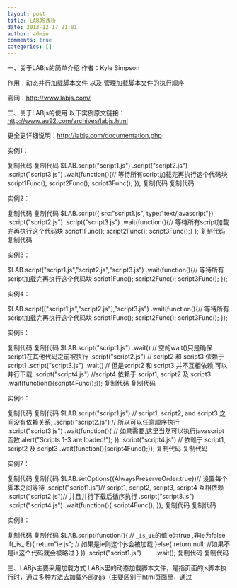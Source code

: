 ```yaml
---
layout: post
title: LABJS浅析
date: 2013-12-17 21:01
author: admin
comments: true
categories: []
---
```

一、关于LABjs的简单介绍
作者：Kyle Simpson

作用：动态并行加载脚本文件 以及 管理加载脚本文件的执行顺序

官网：http://www.labjs.com/

 
二、关于LABjs的使用
以下实例原文链接：http://www.au92.com/archives/labjs.html

更全更详细说明：http://labjs.com/documentation.php

实例1：

复制代码
复制代码
$LAB.script("script1.js")
    .script("script2.js")
    .script("script3.js")
    .wait(function(){// 等待所有script加载完再执行这个代码块
        script1Func();
        script2Func();
        script3Func();
    });
复制代码
复制代码
 

实例2：

复制代码
复制代码
$LAB.script({ src:"script1.js", type:"text/javascript"})
    .script("script2.js")
    .script("script3.js")
    .wait(function(){// 等待所有script加载完再执行这个代码块
        script1Func();
        script2Func();
        script3Func();}
    );
复制代码
复制代码

实例3：

$LAB.script("script1.js","script2.js","script3.js")
    .wait(function(){// 等待所有script加载完再执行这个代码块
        script1Func();
        script2Func();
        script3Func();
    });
 

实例4：

$LAB.script(["script1.js","script2.js"],"script3.js")
    .wait(function(){// 等待所有script加载完再执行这个代码块
        script1Func();
        script2Func();
        script3Func();
    });
 

实例5：

复制代码
复制代码
$LAB.script("script1.js")
    .wait()    // 空的wait()只是确保script1在其他代码之前被执行
    .script("script2.js")    // script2 和 script3 依赖于 script1
    .script("script3.js")
    .wait()    // 但是script2 和 script3 并不互相依赖,可以并行下载
    .script("script4.js")    //script4 依赖于 script1, script2 及 script3 .wait(function(){script4Func();});
复制代码
复制代码
 

实例6：

复制代码
复制代码
$LAB.script("script1.js")    // script1, script2, and script3 之间没有依赖关系, 
    .script("script2.js")    // 所以可以任意顺序执行
    .script("script3.js")
    .wait(function(){    // 如果需要,这里当然可以执行javascript函数
        alert("Scripts 1-3 are loaded!");
    })
    .script("script4.js")    // 依赖于 script1, script2 及 script3 
    .wait(function(){script4Func();});
复制代码
复制代码
 

实例7：

复制代码
复制代码
$LAB.setOptions({AlwaysPreserveOrder:true})// 设置每个脚本之间等待
    .script("script1.js")// script1, script2, script3, script4 互相依赖
    .script("script2.js")// 并且并行下载后循序执行
    .script("script3.js")
    .script("script4.js")
    .wait(function(){
        script4Func();
    });
复制代码
复制代码
 

实例8：

复制代码
复制代码
$LAB.script(function(){
        // `_is_IE`的值ie为true ,非ie为false
        if(_is_IE){
            return"ie.js";    // 如果是ie则这个js会被加载
        }else{
            return null;    //如果不是ie这个代码就会被略过
        }
    })
    .script("script1.js")
　　.wait();
复制代码
复制代码
 
三、LABjs主要采用加载方式
LABjs里的动态加载脚本文件，是指页面的js脚本执行时，通过多种方法去加载外部的js（主要区别于html页面里，通过<script>标签静态加载的脚本）

动态加载脚本的方式有很多，优缺点不一，此处不赘述，有兴趣的童鞋可以参见本文末尾的参考链接 :）。

LABjs里主要使用了三种技巧，分别为Script Element、XHR Injection以及Cache Trick

首先对这三种加载方式进行简单介绍，第四部分再分析LABjs源码实现里面对着三种方式分别的使用场景

 

Script Element（LABjs默认采用加载方式） 

最常见的脚本动态加载方式，优点很多，包括：1、实现简单 2、可跨域 3、不会阻塞其他资源的加载 等

Opera/Firefox（老版本）下：脚本执行的顺序与节点被插入页面的顺序一致

IE/Safari/Chrome下：执行顺序无法得到保证

注意：

新版本的Firefox下，脚本执行的顺序与插入页面的顺序不一定一致，但可通过将script标签的async属性设置为false来保证顺序执行
老版本的Chrome下，脚本执行的顺序与插入页面的顺序不一定一致，但可通过将script标签的async属性设置为false来保证顺序执行
 

XHR Injection

通过ajax请求加载脚本文件，然后再通过以下方式执行：

eval：常见方式
XHR injection：创建一个script元素，并将请加载的脚本文件的内容注入
主要限制：无法跨域

 

Cache Trick（强依赖于浏览器的特性实现，不推荐使用）

当你将script元素的type属性设置为浏览器不认识的值，比如"text/cache"、"text/casper"、"text/hellworld"等，不同浏览器的行为如下：

IE/Safari/Chrome(老版本)里：脚本照常加载，但不会执行，假设浏览器没有禁用缓存，加载后的脚本会被浏览器缓存起来，当需要用到的时候，只需要重新创建个script标签，将type设为正确的值，src指向之前请求的文件url即可（相当于从缓存里读文件）

Opera/Firefox：不加载

备注：

强依赖于浏览器的特性实现，有可能随着浏览器特性实现的改变而失效，不推荐使用
新版本的chrome浏览器，将script元素的type设置为非"text/javascript"，不会再对脚本文件进行加载
 
四、LABjs里关于脚本加载采用方案的判断
忽略技术细节，通过一段伪代码来描述LABjs里面的实现，大致为：

首先判断是否对请求的脚本进行预加载（是否进行预加载的判断条件看伪代码注释）；

如进行预加载，再判断浏览器是否支持真正的预加载；如支持真正的预加载，则预加载之；如否，判断请求的脚本是否跟当前页面同域，如实，采用XHR Injection，如否，采用Cache Trick；

如不进行预加载，判断浏览器支不支持script元素的async属性（见伪代码注释），如是，设置async属性，并请求脚本文件；如否，直接通过script元素加载脚本文件；

复制代码
复制代码
if(ifPreloadScript){    //当请求的脚本文件是否进行预加载：1、需要预加载 2、浏览器支持预加载

    if(supportRealPreloading){    //如果支持真正的预加载

        if(supportPreloadPropNatively){    //支持通过设置script标签的preload属性，实现script的预加载，以及分离加载和执行
                                        //Nicholas C. Zakas大神的美好愿望，尚未有浏览器支持：http://www.nczonline.net/blog/2011/02/14/separating-javascript-download-and-execution/
            script.onpreload = callback;
            script.newPreload = true;
            script.src = targetUrl;

        }else{

            script.onreadystatechange = callback;    //其实就是指IE浏览器，假设指定了script元素的src属性，IE浏览器里会立即加载
            script.src = targetUrl;    //即使script元素没有被插入页面，callback为预加载后的回调
        }

    }
    else if(inSameDomain){    //非跨域，采用XHR Injection：请求的脚本与当前页面处于同一个域

        xhr = new XMLHttpRequest();    //由于上个判断已经将IE无情地抛弃在这个条件分支之外，所以大胆地用 new XMLHttpRequest()吧
        xhr.onreadystatechange = callback;
        xhr.open("GET",targetUrl);
        xhr.send();

    }
    else{    //最无奈的后招，Cache Trick，新版chromei已经不支持

        script.onload = callback;
        script.type = 'text/cache';    
        script.src = targetUrl;
    }

}else{

    if(canContrlExecutionOrderByAsync){    //如果能够通过script元素的async属性来强制并行加载的脚本顺序执行
                                        //kyle大神着力推进的提案，目前已被html5小组接受并放入草案：http://wiki.whatwg.org/wiki/Dynamic_Script_Execution_Order#My_Solution
        script.onload = callback;
        script.async = false;    //将script元素的async设为false，可以保证script的执行顺序与请求顺序保持一致
        script.src = targetUrl;

    }
    else{

        script.onload = callback;
        script.src = targetUrl;    
    }
}
复制代码
复制代码
实际上，当你在页面创建一个img节点，并将其src指向一个脚本文件，在部分浏览器里同样能够起到文件预加载的作用，那么LABjs的作者是不是没有想到这一点呢？

不少LABjs的使用者都向kyle提过上面这个问题，key表示：在现有加载策略已经能够满足需求的情况下，不想让LABjs的设计变得更复杂了（非原话）

 

写在后面
此处仅仅简单对LABjs的作用、用法以及内部实现简单介绍了下，关于内部具体源代码实现的分析，留待下一篇文章

如有错漏，请指出 ，如有问题，欢迎回复以及邮件进一步交流 :）
